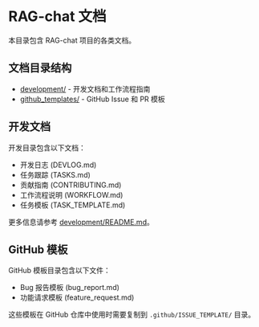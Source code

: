 # RAG-chat 文档

本目录包含 RAG-chat 项目的各类文档。

## 文档目录结构

- [development/](development/) - 开发文档和工作流程指南
- [github_templates/](github_templates/) - GitHub Issue 和 PR 模板

## 开发文档

开发目录包含以下文档：

- 开发日志 (DEVLOG.md)
- 任务跟踪 (TASKS.md)
- 贡献指南 (CONTRIBUTING.md)
- 工作流程说明 (WORKFLOW.md)
- 任务模板 (TASK_TEMPLATE.md)

更多信息请参考 [development/README.md](development/README.md)。

## GitHub 模板

GitHub 模板目录包含以下文件：

- Bug 报告模板 (bug_report.md)
- 功能请求模板 (feature_request.md)

这些模板在 GitHub 仓库中使用时需要复制到 `.github/ISSUE_TEMPLATE/` 目录。 